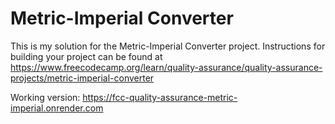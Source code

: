 # Metric-Imperial Converter

This is my solution for the Metric-Imperial Converter project. Instructions for building your project can be found at https://www.freecodecamp.org/learn/quality-assurance/quality-assurance-projects/metric-imperial-converter

Working version: https://fcc-quality-assurance-metric-imperial.onrender.com
